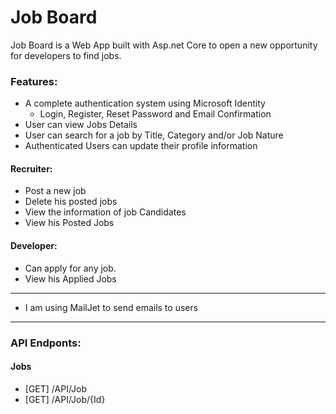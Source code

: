 # Job Board

Job Board is a Web App built with Asp.net Core to open a new opportunity for developers to find jobs.

### Features:
- A complete authentication system using Microsoft Identity
    - Login, Register, Reset Password and Email Confirmation
- User can view Jobs Details
- User can search for a job by Title, Category and/or Job Nature 
- Authenticated Users can update their profile information 

#### Recruiter:
- Post a new job
- Delete his posted jobs
- View the information of job Candidates
- View his Posted Jobs

#### Developer:
- Can apply for any job.
- View his Applied Jobs

<hr>

* I am using MailJet to send emails to users

<hr>

### API Endponts:
#### Jobs
- [GET] /API/Job
- [GET] /API/Job/{Id}
